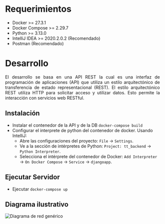 # Requerimientos
- Docker >= 27.3.1
- Docker Compose >= 2.29.7
- Python >= 3.13.0
- IntelliJ IDEA >= 2020.2.0.2 (Recomendado)
- Postman (Recomendado)

# Desarrollo
<p align="justify">
El desarrollo se basa en una API REST la cual es una interfaz de programación de aplicaciones (API) 
que utiliza un estilo arquitectónico de transferencia de estado representacional (REST). 
El estilo arquitectónico REST utiliza HTTP para solicitar acceso y utilizar datos. Esto permite la interacción con servicios web RESTful.
</p>

## Instalación
- Instalar el contenedor de la API y de la DB `docker-compose build`
- Configurar el interprete de python del contenedor de docker. Usando IntelliJ:
  - Abre las configuraciones del proyecto: `File` → `Settings`.
  - Ve a la sección de intérpretes de Python: `Project: tt_backend` → `Python Interpreter`.
  - Selecciona el intérprete del contenedor de Docker: `Add Interpreter` → `On Docker Compose` → `Service` → `djangoapp`.


## Ejecutar Servidor
- Ejecutar `docker-compose up`

## Diagrama ilustrativo
![Diagrama de red genérico](https://github.com/user-attachments/assets/3d5095b3-e9dc-41e0-8fcd-7c777b911145)
